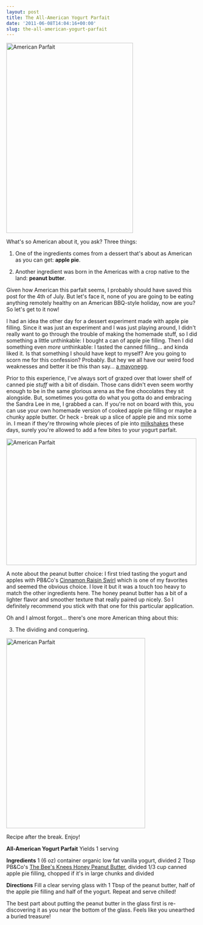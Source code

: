 ```yaml
---
layout: post
title: The All-American Yogurt Parfait
date: '2011-06-08T14:04:16+00:00'
slug: the-all-american-yogurt-parfait
---
```

<a href="http://www.flickr.com/photos/kstar810/5812009753/" title="American Parfait by kstar810, on Flickr"><img src="http://farm3.static.flickr.com/2282/5812009753_3e53030e9f.jpg" width="333" height="500" alt="American Parfait"></a>

What's so American about it, you ask? Three things:

1) One of the ingredients comes from a dessert that's about as American as you can get: <strong>apple pie</strong>.

2) Another ingredient was born in the Americas with a crop native to the land: <strong>peanut butter</strong>.

Given how American this parfait seems, I probably should have saved this post for the 4th of July. But let's face it, none of you are going to be eating anything remotely healthy on an American BBQ-style holiday, now are you? So let's get to it now!

I had an idea the other day for a dessert experiment made with apple pie filling. Since it was just an experiment and I was just playing around, I didn't really want to go through the trouble of making the homemade stuff, so I did something a little unthinkable: I bought a can of apple pie filling. Then I did something even <em>more</em> unthinkable: I tasted the canned filling… and kinda liked it. Is that something I should have kept to myself? Are you going to scorn me for this confession? Probably. But hey we all have our weird food weaknesses and better it be this than say… <a href="http://watchwhatyoueat.tv/delicious-snack">a mayonegg</a>.

Prior to this experience, I've always sort of grazed over that lower shelf of canned pie <em>stuff</em> with a bit of disdain. Those cans didn't even seem worthy enough to be in the same glorious arena as the fine chocolates they sit alongside. But, sometimes you gotta do what you gotta do and embracing the Sandra Lee in me, I grabbed a can. If you're not on board with this, you can use your own homemade version of cooked apple pie filling or maybe a chunky apple butter. Or heck - break up a slice of apple pie and mix some in. I mean if they're throwing whole pieces of pie into <a href="http://www.grouprecipes.com/42707/apple-pie-milk-shake.html">milkshakes</a> these days, surely you're allowed to add a few bites to your yogurt parfait.

<a href="http://www.flickr.com/photos/kstar810/5812574710/" title="American Parfait by kstar810, on Flickr"><img src="http://farm4.static.flickr.com/3137/5812574710_b10db427bf.jpg" width="500" height="333" alt="American Parfait"></a>

A note about the peanut butter choice: I first tried tasting the yogurt and apples with PB&Co's <a href="http://ilovepeanutbutter.com/cinnamonrasinswirl.html">Cinnamon Raisin Swirl</a> which is one of my favorites and seemed the obvious choice. I love it but it was a touch too heavy to match the other ingredients here. The honey peanut butter has a bit of a lighter flavor and smoother texture that really paired up nicely. So I definitely recommend you stick with that one for this particular application. 

Oh and I almost forgot… there's one more American thing about this:

3) The dividing and conquering. 

<a href="http://www.flickr.com/photos/kstar810/5812010197/" title="American Parfait by kstar810, on Flickr"><img src="http://farm4.static.flickr.com/3411/5812010197_dc863ab415.jpg" width="365" height="500" alt="American Parfait"></a>

Recipe after the break. Enjoy!

<!--more-->

<div class="recipe">
<strong>All-American Yogurt Parfait</strong>
Yields 1 serving

<strong>Ingredients</strong>
1 (6 oz) container organic low fat vanilla yogurt, divided
2 Tbsp PB&Co's <a href="http://ilovepeanutbutter.com/index.php/peanut-butter-1/thebeesknees.html">The Bee's Knees Honey Peanut Butter</a>, divided
1/3 cup canned apple pie filling, chopped if it's in large chunks and divided

<strong>Directions</strong>
Fill a clear serving glass with 1 Tbsp of the peanut butter, half of the apple pie filling and half of the yogurt. Repeat and serve chilled!

The best part about putting the peanut butter in the glass first is re-discovering it as you near the bottom of the glass. Feels like you unearthed a buried treasure!
</div>
